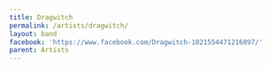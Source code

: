 ```yaml
---
title: Dragwitch
permalink: /artists/dragwitch/
layout: band
facebook: 'https://www.facebook.com/Dragwitch-1021554471216897/'
parent: Artists
---
```

